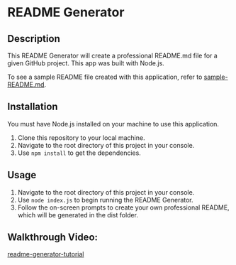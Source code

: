 # README Generator

## Description

This README Generator will create a professional README.md file for a given GitHub project. This app was built with Node.js.

To see a sample README file created with this application, refer to [sample-README.md](./sample-README.md).

## Installation

You must have Node.js installed on your machine to use this application.

1. Clone this repository to your local machine.
2. Navigate to the root directory of this project in your console.
3. Use ``` npm install ``` to get the dependencies.

## Usage

1. Navigate to the root directory of this project in your console. 
2. Use ``` node index.js ``` to begin running the README Generator. 
3. Follow the on-screen prompts to create your own professional README, which will be generated in the dist folder.

## Walkthrough Video:

[readme-generator-tutorial](https://user-images.githubusercontent.com/59624292/107156972-516a3f00-6936-11eb-96ce-db37d53b08d7.mp4)